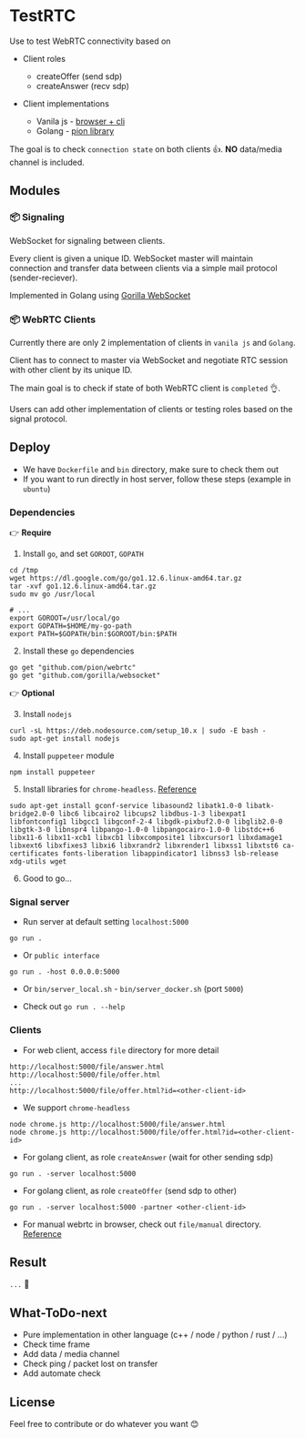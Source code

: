 # TestRTC

Use to test WebRTC connectivity based on

- Client roles
    - createOffer (send sdp)
    - createAnswer (recv sdp)

- Client implementations
    - Vanila js - [browser + cli](https://webrtc.github.io/samples/)
    - Golang - [pion library](https://github.com/pion/webrtc)

The goal is to check `connection state` on both clients 👍. **NO** data/media channel is included.

## Modules

### 📦 Signaling

WebSocket for signaling between clients.

Every client is given a unique ID. WebSocket master will maintain connection and transfer data between clients via a simple mail protocol (sender-reciever).

Implemented in Golang using [Gorilla WebSocket](https://github.com/gorilla/websocket)

### 📦 WebRTC Clients

Currently there are only 2 implementation of clients in `vanila js` and `Golang`.

Client has to connect to master via WebSocket and negotiate RTC session with other client by its unique ID.

The main goal is to check if state of both WebRTC client is `completed` 👌.

Users can add other implementation of clients or testing roles based on the signal protocol.

## Deploy

- We have `Dockerfile` and `bin` directory, make sure to check them out
- If you want to run directly in host server, follow these steps (example in `ubuntu`)

### Dependencies

👉 **Require**

1. Install `go`, and set `GOROOT`, `GOPATH`
```
cd /tmp
wget https://dl.google.com/go/go1.12.6.linux-amd64.tar.gz
tar -xvf go1.12.6.linux-amd64.tar.gz
sudo mv go /usr/local

# ...
export GOROOT=/usr/local/go
export GOPATH=$HOME/my-go-path
export PATH=$GOPATH/bin:$GOROOT/bin:$PATH
```

2. Install these `go` dependencies
```
go get "github.com/pion/webrtc"
go get "github.com/gorilla/websocket"
```

👉 **Optional**

3. Install `nodejs`
```
curl -sL https://deb.nodesource.com/setup_10.x | sudo -E bash -
sudo apt-get install nodejs
```

4. Install `puppeteer` module
```
npm install puppeteer
```

5. Install libraries for `chrome-headless`. [Reference](https://github.com/GoogleChrome/puppeteer/blob/master/docs/troubleshooting.md)
```
sudo apt-get install gconf-service libasound2 libatk1.0-0 libatk-bridge2.0-0 libc6 libcairo2 libcups2 libdbus-1-3 libexpat1 libfontconfig1 libgcc1 libgconf-2-4 libgdk-pixbuf2.0-0 libglib2.0-0 libgtk-3-0 libnspr4 libpango-1.0-0 libpangocairo-1.0-0 libstdc++6 libx11-6 libx11-xcb1 libxcb1 libxcomposite1 libxcursor1 libxdamage1 libxext6 libxfixes3 libxi6 libxrandr2 libxrender1 libxss1 libxtst6 ca-certificates fonts-liberation libappindicator1 libnss3 lsb-release xdg-utils wget
```

6. Good to go...


### Signal server

- Run server at default setting `localhost:5000`
```
go run .
```

- Or `public interface`
```
go run . -host 0.0.0.0:5000
```

- Or `bin/server_local.sh` - `bin/server_docker.sh` (port `5000`)

- Check out `go run . --help`

### Clients

- For web client, access `file` directory for more detail
```
http://localhost:5000/file/answer.html
http://localhost:5000/file/offer.html
...
http://localhost:5000/file/offer.html?id=<other-client-id>
```

- We support `chrome-headless`
```
node chrome.js http://localhost:5000/file/answer.html
node chrome.js http://localhost:5000/file/offer.html?id=<other-client-id>
```

- For golang client, as role `createAnswer` (wait for other sending sdp)
```
go run . -server localhost:5000
```

- For golang client, as role `createOffer` (send sdp to other)
```
go run . -server localhost:5000 -partner <other-client-id>
```

- For manual webrtc in browser, check out `file/manual` directory. [Reference](http://research.edm.uhasselt.be/jori/page/Misc/QtWebRTC.html)

## Result

`...` 🤫

## What-ToDo-next

- Pure implementation in other language (c++ / node / python / rust / ...)
- Check time frame
- Add data / media channel
- Check ping / packet lost on transfer
- Add automate check

## License

Feel free to contribute or do whatever you want 😊
